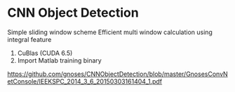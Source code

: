 # CNN Object Detection

Simple sliding window scheme
Efficient multi window calculation using integral feature 

1. CuBlas (CUDA 6.5)
2. Import Matlab training binary

https://github.com/gnoses/CNNObjectDetection/blob/master/GnosesConvNetConsole/IEEKSPC_2014_3_6_20150303161404_1.pdf
